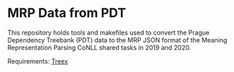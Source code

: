 # MRP Data from PDT

This repository holds tools and makefiles used to convert the Prague Dependency Treebank (PDT) data
to the MRP JSON format of the Meaning Representation Parsing CoNLL shared tasks in 2019 and 2020.

Requirements: [Treex](https://github.com/ufal/treex)
